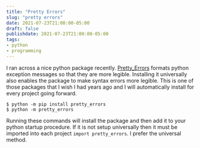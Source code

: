 ```yaml
---
title: "Pretty Errors"
slug: "pretty errors"
date: 2021-07-23T21:00:00-05:00
draft: false
publishdate: 2021-07-23T21:00:00-05:00
tags:
- python
- programming
---
```


I ran across a nice python package recently. [Pretty_Errors](https://pypi.org/project/pretty-errors/) formats python exception messages so that they are more legible. Installing it universally also enables the package to make syntax errors more legible. This is one of those packages that I wish I had years ago and I will automatically install for every project going forward.

```
$ python -m pip install pretty_errors
$ python -m pretty_errors 
```
Running these commands will install the package and then add it to your python startup procedure. If it is not setup universally then it must be imported into each project `import pretty_errors`. I prefer the universal method.
